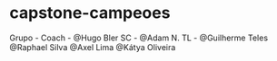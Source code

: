# capstone-campeoes
Grupo - Coach  - @Hugo Bler  SC -  @Adam N.  TL -  @Guilherme Teles  @Raphael Silva  @Axel Lima  @Kátya Oliveira
